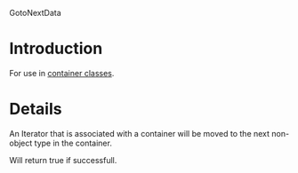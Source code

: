 GotoNextData

# Introduction #

For use in [container classes](Containers.md).


# Details #

An Iterator that is associated with a container will be moved to the next non-object type in the container.

Will return true if successfull.